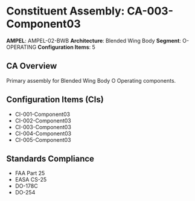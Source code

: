# Constituent Assembly: CA-003-Component03

**AMPEL**: AMPEL-02-BWB
**Architecture**: Blended Wing Body
**Segment**: O-OPERATING
**Configuration Items**: 5

## CA Overview
Primary assembly for Blended Wing Body O Operating components.

## Configuration Items (CIs)
- CI-001-Component03
- CI-002-Component03
- CI-003-Component03
- CI-004-Component03
- CI-005-Component03

## Standards Compliance
- FAA Part 25
- EASA CS-25
- DO-178C
- DO-254
